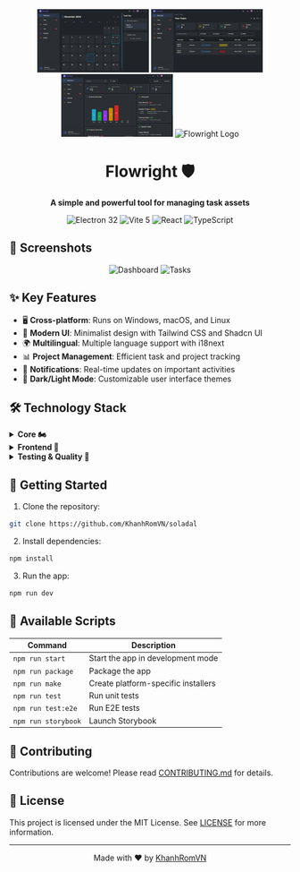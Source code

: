 <div align="center">
  <img src="./images/calendar.png" alt="Flowright Logo" width="200"/>
  <img src="./images/task.png" alt="Flowright Logo" width="200"/>
  <img src="./images/dashboard.png" alt="Flowright Logo" width="200"/>
  <img src="./images/settings.png" alt="Flowright Logo" width="200"/>
  <h1>Flowright 🛡️</h1>
  <p><strong>A simple and powerful tool for managing task assets</strong></p>

  <p>
    <img src="https://img.shields.io/badge/Electron-32-47848F?style=for-the-badge&logo=electron&logoColor=white" alt="Electron 32">
    <img src="https://img.shields.io/badge/Vite-5-646CFF?style=for-the-badge&logo=vite&logoColor=white" alt="Vite 5">
    <img src="https://img.shields.io/badge/React-61DAFB?style=for-the-badge&logo=react&logoColor=black" alt="React">
    <img src="https://img.shields.io/badge/TypeScript-3178C6?style=for-the-badge&logo=typescript&logoColor=white" alt="TypeScript">
  </p>
</div>

## 📸 Screenshots

<div align="center">
  <img src="@images/screenshot-1.png" alt="Dashboard" width="45%"/>
  <img src="@images/screenshot-2.png" alt="Tasks" width="45%"/>
</div>

## ✨ Key Features

- 🖥️ **Cross-platform**: Runs on Windows, macOS, and Linux
- 🎨 **Modern UI**: Minimalist design with Tailwind CSS and Shadcn UI
- 🌍 **Multilingual**: Multiple language support with i18next
- 📊 **Project Management**: Efficient task and project tracking
- 🔔 **Notifications**: Real-time updates on important activities
- 🌙 **Dark/Light Mode**: Customizable user interface themes

## 🛠️ Technology Stack

<details>
<summary><strong>Core 🏍️</strong></summary>

- [Electron 32](https://www.electronjs.org) - Desktop application framework
- [Vite 5](https://vitejs.dev) - Modern build tool
- [SWC](https://swc.rs) - Super-fast Rust-based compiler
</details>

<details>
<summary><strong>Frontend 🎨</strong></summary>

- [React](https://reactjs.org) - UI library
- [TypeScript](https://www.typescriptlang.org) - Typed JavaScript
- [Tailwind CSS](https://tailwindcss.com) - CSS framework
- [Shadcn UI](https://ui.shadcn.com) - Beautiful, reusable components
- [Framer Motion](https://www.framer.com/motion/) - Animation library
</details>

<details>
<summary><strong>Testing & Quality 🧪</strong></summary>

- [Jest](https://jestjs.io) - Unit testing
- [Playwright](https://playwright.dev) - E2E testing
- [ESLint](https://eslint.org) - Linting
- [Prettier](https://prettier.io) - Code formatting
</details>

## 🚀 Getting Started

1. Clone the repository:
```bash
git clone https://github.com/KhanhRomVN/soladal
```

2. Install dependencies:
```bash
npm install
```

3. Run the app:
```bash
npm run dev
```


## 📜 Available Scripts

| Command | Description |
|---------|-------------|
| `npm run start` | Start the app in development mode |
| `npm run package` | Package the app |
| `npm run make` | Create platform-specific installers |
| `npm run test` | Run unit tests |
| `npm run test:e2e` | Run E2E tests |
| `npm run storybook` | Launch Storybook |

## 🤝 Contributing

Contributions are welcome! Please read [CONTRIBUTING.md](CONTRIBUTING.md) for details.

## 📄 License

This project is licensed under the MIT License. See [LICENSE](LICENSE) for more information.

---

<p align="center">Made with ❤️ by <a href="https://github.com/KhanhRomVN">KhanhRomVN</a></p>
